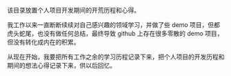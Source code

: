 该目录放置个人项目开发期间的开荒历程和心得。

我工作以来一直断断续续对自己感兴趣的领域学习，并做了些 demo 项目，但都虎头蛇尾，也没有做任何总结，最终导致 github 上存在很多零散的 demo 项目，但没有转化成内在的积累。

从现在开始，我要把所有工作之余的学习历程记录下来，把个人项目的开发历程和期间的想法心得记录下来，供以后回忆。
